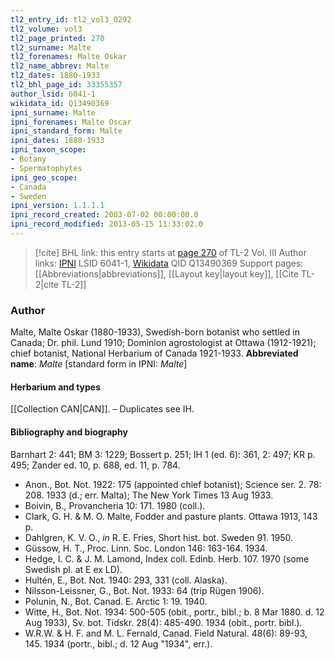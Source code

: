 ```yaml
---
tl2_entry_id: tl2_vol3_0292
tl2_volume: vol3
tl2_page_printed: 270
tl2_surname: Malte
tl2_forenames: Malte Oskar
tl2_name_abbrev: Malte
tl2_dates: 1880-1933
tl2_bhl_page_id: 33355357
author_lsid: 6041-1
wikidata_id: Q13490369
ipni_surname: Malte
ipni_forenames: Malte Oscar
ipni_standard_form: Malte
ipni_dates: 1880-1933
ipni_taxon_scope: 
- Botany
- Spermatophytes
ipni_geo_scope: 
- Canada
- Sweden
ipni_version: 1.1.1.1
ipni_record_created: 2003-07-02 00:00:00.0
ipni_record_modified: 2013-05-15 11:33:02.0
---
```


> [!cite] BHL link: this entry starts at [page 270](https://www.biodiversitylibrary.org/page/33355357) of TL-2 Vol. III
> Author links: [IPNI](https://www.ipni.org/a/6041-1) LSID 6041-1, [Wikidata](https://www.wikidata.org/wiki/Q13490369) QID Q13490369
> Support pages: [[Abbreviations|abbreviations]], [[Layout key|layout key]], [[Cite TL-2|cite TL-2]]

### Author

Malte, Malte Oskar (1880-1933), Swedish-born botanist who settled in Canada; Dr. phil. Lund 1910; Dominion agrostologist at Ottawa (1912-1921); chief botanist, National Herbarium of Canada 1921-1933. 
**Abbreviated name**: *Malte* \[standard form in IPNI: *Malte*\]

#### Herbarium and types

[[Collection CAN|CAN]]. – Duplicates see IH.

#### Bibliography and biography

Barnhart 2: 441; BM 3: 1229; Bossert p. 251; IH 1 (ed. 6): 361, 2: 497; KR p. 495; Zander ed. 10, p. 688, ed. 11, p. 784.
- Anon., Bot. Not. 1922: 175 (appointed chief botanist); Science ser. 2. 78: 208. 1933 (d.; err. Malta); The New York Times 13 Aug 1933.
- Boivin, B., Provancheria 10: 171. 1980 (coll.).
- Clark, G. H. & M. O. Malte, Fodder and pasture plants. Ottawa 1913, 143 p.
- Dahlgren, K. V. O., *in* R. E. Fries, Short hist. bot. Sweden 91. 1950.
- Güssow, H. T., Proc. Linn. Soc. London 146: 163-164. 1934.
- Hedge, I. C. & J. M. Lamond, Index coll. Edinb. Herb. 107. 1970 (some Swedish pl. at E ex LD).
- Hultén, E., Bot. Not. 1940: 293, 331 (coll. Alaska).
- Nilsson-Leissner, G., Bot. Not. 1933: 64 (trip Rügen 1906).
- Polunin, N., Bot. Canad. E. Arctic 1: 19. 1940.
- Witte, H., Bot. Not. 1934: 500-505 (obit., portr., bibl.; b. 8 Mar 1880. d. 12 Aug 1933), Sv. bot. Tidskr. 28(4): 485-490. 1934 (obit., portr. bibl.).
- W.R.W. & H. F. and M. L. Fernald, Canad. Field Natural. 48(6): 89-93, 145. 1934 (portr., bibl.; d. 12 Aug "1934", err.).

